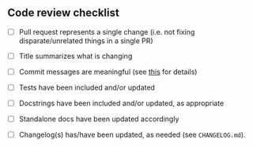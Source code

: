 <!-- Please don't remove/change code review checklist -->

## Code review checklist

- [ ] Pull request represents a single change (i.e. not fixing disparate/unrelated things in a single PR)
- [ ] Title summarizes what is changing
- [ ] Commit messages are meaningful (see [this][commit messages] for details)
- [ ] Tests have been included and/or updated
- [ ] Docstrings have been included and/or updated, as appropriate
- [ ] Standalone docs have been updated accordingly
- [ ] Changelog(s) has/have been updated, as needed (see `CHANGELOG.md`).


[commit messages]: https://chris.beams.io/posts/git-commit/
